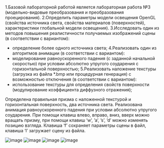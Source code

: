 1.Базовой лабораторной работой является лабораторная работа №3 (модельно-видовые
преобразования и преобразования проецирования).
2.Определить параметры модели освещения OpenGL (свойства источника света, свойства
материалов (поверхностей), характеристики глобальной модели освещения).
3.Исследовать один из методов повышения реалистичности получаемых изображений сцены
(в соответствии с вариантом):
- определение более одного источника света;
4.Реализовать один из алгоритмов анимации (в соответствии с вариантом):
- моделирование равноускоренного падения (с заданной начальной
скоростью) при условии абсолютно упругого соударения с горизонтальной поверхностью;
5.Реализовать наложение текстуры (загрузка из файла *.bmp или процедурная генерация) с
возможностью отключения (в соответствии с вариантом):
- использование текстуры для определения свойств поверхности
(модулирование коэффициента диффузного отражения);

Определена правильная призма с наложенной текстурой и горизонтальная поверхность, два источника света. Реализована анимация равноускоренного падения при условии абсолютно упругого соударения. При помощи клавиш влево, вправо, вниз, вверх можно вращать призму, при помощи клавиш ‘w’, ’a’, ’s’, ’d’ можно изменять позицию взгляда. Клавиша ‘f’ сохраняет параметры сцены в файл, клавиша ‘l’ загружает сцену из файла.

![image](https://github.com/xendalm/Educational-tasks-BMSTU/assets/35781938/08cbe339-6c19-47db-8712-644357b779e6)
![image](https://github.com/xendalm/Educational-tasks-BMSTU/assets/35781938/522f6400-60c5-4dda-b0df-5481fc579421)
![image](https://github.com/xendalm/Educational-tasks-BMSTU/assets/35781938/d9f05c7c-1fd0-4bbf-892f-72e1b49df32e)
![image](https://github.com/xendalm/Educational-tasks-BMSTU/assets/35781938/2b2b59d3-fd34-4f28-9bc5-c30864009328)
